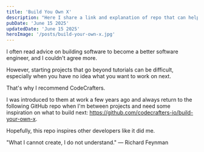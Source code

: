 ```yaml
---
title: 'Build You Own X'
description: "Here I share a link and explanation of repo that can help developers become better software engineers."
pubDate: 'June 15 2025'
updatedDate: 'June 15 2025'
heroImage: '/posts/build-your-own-x.jpg'
---
```


I often read advice on building software to become a better software engineer, and I couldn't agree more.

However, starting projects that go beyond tutorials can be difficult, especially when you have no idea what you want to work on next.

That's why I recommend CodeCrafters.

I was introduced to them at work a few years ago and always return to the following GitHub repo when I'm between projects and need some inspiration on what to build next: https://github.com/codecrafters-io/build-your-own-x.

Hopefully, this repo inspires other developers like it did me.

"What I cannot create, I do not understand." — Richard Feynman
